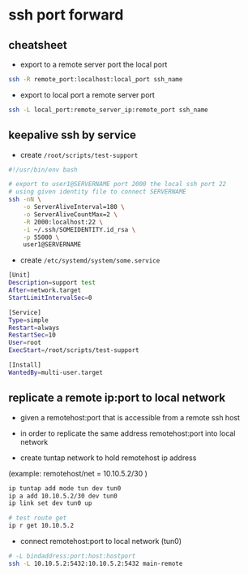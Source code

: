 # ssh port forward

## cheatsheet

- export to a remote server port the local port

```sh
ssh -R remote_port:localhost:local_port ssh_name
```

- export to local port a remote server port

```sh
ssh -L local_port:remote_server_ip:remote_port ssh_name
```

## keepalive ssh by service

- create `/root/scripts/test-support`

```sh
#!/usr/bin/env bash

# export to user1@SERVERNAME port 2000 the local ssh port 22
# using given identity file to connect SERVERNAME
ssh -nN \
    -o ServerAliveInterval=180 \
    -o ServerAliveCountMax=2 \
    -R 2000:localhost:22 \
    -i ~/.ssh/SOMEIDENTITY.id_rsa \
    -p 55000 \
    user1@SERVERNAME
```

- create `/etc/systemd/system/some.service`

```sh
[Unit]
Description=support test
After=network.target
StartLimitIntervalSec=0

[Service]
Type=simple
Restart=always
RestartSec=10
User=root
ExecStart=/root/scripts/test-support

[Install]
WantedBy=multi-user.target
```

## replicate a remote ip:port to local network

- given a remotehost:port that is accessible from a remote ssh host
- in order to replicate the same address remotehost:port into local network

- create tuntap network to hold remotehost ip address

(example: remotehost/net = 10.10.5.2/30 )

```sh
ip tuntap add mode tun dev tun0
ip a add 10.10.5.2/30 dev tun0
ip link set dev tun0 up

# test route get
ip r get 10.10.5.2
```

- connect remotehost:port to local network (tun0)

```sh
# -L bindaddress:port:host:hostport
ssh -L 10.10.5.2:5432:10.10.5.2:5432 main-remote
```
